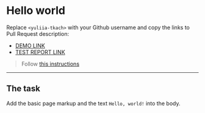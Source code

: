 # Hello world
Replace `<yuliia-tkach>` with your Github username and copy the links to Pull Request description:
- [DEMO LINK](https://<yuliia-tkach>.github.io/layout_hello-world/)
- [TEST REPORT LINK](https://<yuliia-tkach>.github.io/layout_hello-world/report/html_report/)

> Follow [this instructions](https://mate-academy.github.io/layout_task-guideline/#how-to-solve-the-layout-tasks-on-github)
___

## The task
Add the basic page markup and the text `Hello, world!` into the body.
